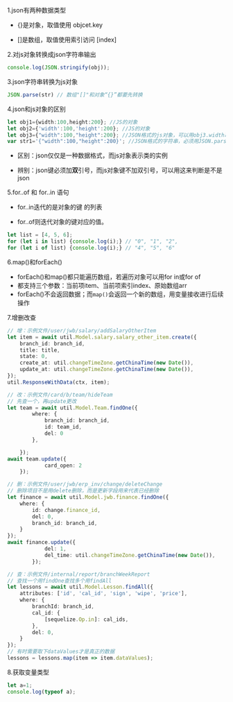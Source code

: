 1.json有两种数据类型

- {}是对象，取值使用 objcet.key

- []是数组，取值使用索引访问 [index]

2.对js对象转换成json字符串输出

```typescript
console.log(JSON.stringify(obj));
```

3.json字符串转换为js对象

```typescript
JSON.parse(str) // 数组"[]"和对象“{}”都要先转换
```

4.json和js对象的区别

```typescript
let obj1={width:100,height:200}; //JS的对象
let obj2={'width':100,'height':200}; //JS的对象
let obj3={"width":100,"height":200}; //JSON格式的js对象，可以用obj3.width取值
var str1='{"width":100,"height":200}'; //JSON格式的字符串，必须用JSON.parse()转换再取值
```

- 区别：json仅仅是一种数据格式，而js对象表示类的实例

- 辨别：json键必须加**双**引号，而js对象键不加双引号，可以用这来判断是不是json

5.for..of 和 for..in 语句

- for..in迭代的是对象的键 的列表

- for..of则迭代对象的键对应的值。

```typescript
let list = [4, 5, 6];
for (let i in list) {console.log(i);} // "0", "1", "2",
for (let i of list) {console.log(i);} // "4", "5", "6"
```

6.map()和forEach()

- forEach()和map()都只能遍历数组，若遍历对象可以用for in或for of
- 都支持三个参数：当前项item、当前项索引index、原始数组arr
- forEach()不会返回数据；而`map()`会返回一个新的数组，用变量接收进行后续操作

7.增删改查

```typescript
// 增：示例文件/user/jwb/salary/addSalaryOtherItem
let item = await util.Model.salary.salary_other_item.create({
    branch_id: branch_id,
    title: title,
    state: 0,
    create_at: util.changeTimeZone.getChinaTime(new Date()),
    update_at: util.changeTimeZone.getChinaTime(new Date()),
});
util.ResponseWithData(ctx, item);
```

```typescript
// 改：示例文件/card/b/team/hideTeam
// 先查一个，再update更改
let team = await util.Model.Team.findOne({
        where: {
            branch_id: branch_id,
            id: team_id,
            del: 0
        },

    });
await team.update({
            card_open: 2
    });

```

```typescript
// 删：示例文件/user/jwb/erp_inv/change/deleteChange
// 删除项目不是用delete删除，而是更新字段用来代表已经删除
let finance = await util.Model.jwb.finance.findOne({
    where: {
        id: change.finance_id,
        del: 0,
        branch_id: branch_id,
    }
});
await finance.update({
            del: 1,
            del_time: util.changeTimeZone.getChinaTime(new Date()),
        });
```

```typescript
// 查：示例文件/internal/report/branchWeekReport
// 查找一个用findOne查找多个用findAll
let lessons = await util.Model.Lesson.findAll({
    attributes: ['id', 'cal_id', 'sign', 'wipe', 'price'],
    where: {
        branchId: branch_id,
        cal_id: {
            [sequelize.Op.in]: cal_ids,
        },
        del: 0,
    }
});
// 有时需要取下dataValues才是真正的数据
lessons = lessons.map(item => item.dataValues);
```

8.获取变量类型

```typescript
let a=1;
console.log(typeof a);
```



















































```typescript

```
